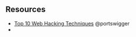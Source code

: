 ## Resources
- [Top 10 Web Hacking Techniques](https://portswigger.net/research/top-10-web-hacking-techniques)  @portswigger
- 
